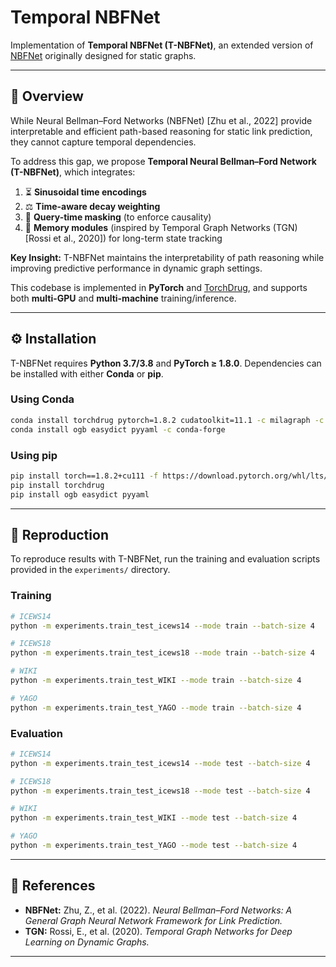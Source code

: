 # Temporal NBFNet

Implementation of **Temporal NBFNet (T-NBFNet)**, an extended version of [NBFNet](https://github.com/DeepGraphLearning/NBFNet) originally designed for static graphs.

---

## 📌 Overview

While Neural Bellman–Ford Networks (NBFNet) [Zhu et al., 2022] provide interpretable and efficient path-based reasoning for static link prediction, they cannot capture temporal dependencies.  

To address this gap, we propose **Temporal Neural Bellman–Ford Network (T-NBFNet)**, which integrates:  

1. ⏳ **Sinusoidal time encodings**  
2. ⚖️ **Time-aware decay weighting**  
3. 🚦 **Query-time masking** (to enforce causality)  
4. 🧠 **Memory modules** (inspired by Temporal Graph Networks (TGN) [Rossi et al., 2020]) for long-term state tracking  

**Key Insight:** T-NBFNet maintains the interpretability of path reasoning while improving predictive performance in dynamic graph settings.  

This codebase is implemented in **PyTorch** and [TorchDrug], and supports both **multi-GPU** and **multi-machine** training/inference.  

[TorchDrug]: https://github.com/DeepGraphLearning/torchdrug  

---

## ⚙️ Installation

T-NBFNet requires **Python 3.7/3.8** and **PyTorch ≥ 1.8.0**. Dependencies can be installed with either **Conda** or **pip**.

### Using Conda

```bash
conda install torchdrug pytorch=1.8.2 cudatoolkit=11.1 -c milagraph -c pytorch-lts -c pyg -c conda-forge
conda install ogb easydict pyyaml -c conda-forge
```

### Using pip

```bash
pip install torch==1.8.2+cu111 -f https://download.pytorch.org/whl/lts/1.8/torch_lts.html
pip install torchdrug
pip install ogb easydict pyyaml
```

---

## 🚀 Reproduction

To reproduce results with T-NBFNet, run the training and evaluation scripts provided in the `experiments/` directory.

### Training

```bash
# ICEWS14
python -m experiments.train_test_icews14 --mode train --batch-size 4

# ICEWS18
python -m experiments.train_test_icews18 --mode train --batch-size 4

# WIKI
python -m experiments.train_test_WIKI --mode train --batch-size 4

# YAGO
python -m experiments.train_test_YAGO --mode train --batch-size 4
```

### Evaluation

```bash
# ICEWS14
python -m experiments.train_test_icews14 --mode test --batch-size 4

# ICEWS18
python -m experiments.train_test_icews18 --mode test --batch-size 4

# WIKI
python -m experiments.train_test_WIKI --mode test --batch-size 4

# YAGO
python -m experiments.train_test_YAGO --mode test --batch-size 4
```

---

## 📖 References

- **NBFNet:** Zhu, Z., et al. (2022). *Neural Bellman–Ford Networks: A General Graph Neural Network Framework for Link Prediction.*  
- **TGN:** Rossi, E., et al. (2020). *Temporal Graph Networks for Deep Learning on Dynamic Graphs.*  

---